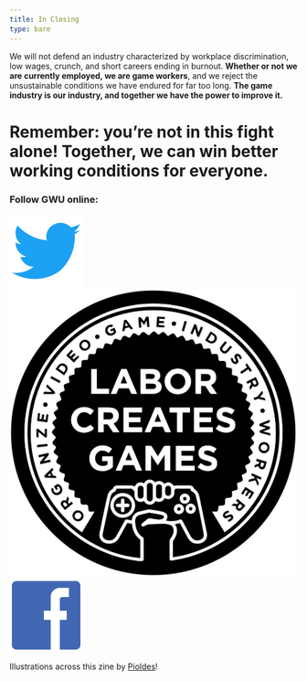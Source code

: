 ```yaml
---
title: In Closing
type: bare
---
```


We will not defend an industry characterized by workplace discrimination, low
wages, crunch, and short careers ending in burnout. **Whether or not we are
currently employed, we are game workers**, and we reject the unsustainable
conditions we have endured for far too long. **The game industry is our industry,
and together we have the power to improve it.**

<div class="md-margin">
<h1>Remember: you’re not in this fight alone! Together, we can win better working conditions for <strong>everyone</strong>.</h1>
</div>

<div class="tc"><h3>Follow GWU online:</h3></div>

<div class="md-flex-group">
<a title="GWU on Twitter" href="https://twitter.com/gameworkers">
<img
  src="/images/social-twitter.svg"
  alt="Twitter logo"
/>
</a>
<a title="GWU Website" href="https://gameworkersunite.org">
<img
  src="/images/gwu-logo.svg"
  alt="GWU logo"
/>
</a>
<a title="GWU on Facebook" href="https://www.facebook.com/GameWorkers/">
<img
  src="/images/social-facebook.svg"
  alt="Facebook logo"
/>
</a>
</div>

Illustrations across this zine by [Pioldes](https://pioldes.tumblr.com)!
